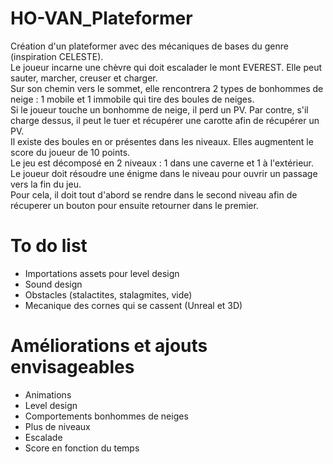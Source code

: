 # HO-VAN_Plateformer

Création d'un plateformer avec des mécaniques de bases du genre (inspiration CELESTE).  
Le joueur incarne une chèvre qui doit escalader le mont EVEREST. Elle peut sauter, marcher, creuser et charger.  
Sur son chemin vers le sommet, elle rencontrera 2 types de bonhommes de neige : 1 mobile et 1 immobile qui tire des boules de neiges.  
Si le joueur touche un bonhomme de neige, il perd un PV. Par contre, s'il charge dessus, il peut le tuer et récupérer une carotte afin de récupérer un PV.  
Il existe des boules en or présentes dans les niveaux. Elles augmentent le score du joueur de 10 points.  
Le jeu est décomposé en 2 niveaux : 1 dans une caverne et 1 à l'extérieur. Le joueur doit résoudre une énigme dans le niveau pour ouvrir un passage vers la fin du jeu.  
Pour cela, il doit tout d'abord se rendre dans le second niveau afin de récuperer un bouton pour ensuite retourner dans le premier.  

# To do list
- Importations assets pour level design
- Sound design
- Obstacles (stalactites, stalagmites, vide)
- Mecanique des cornes qui se cassent (Unreal et 3D)

# Améliorations et ajouts envisageables
- Animations
- Level design
- Comportements bonhommes de neiges
- Plus de niveaux
- Escalade
- Score en fonction du temps
